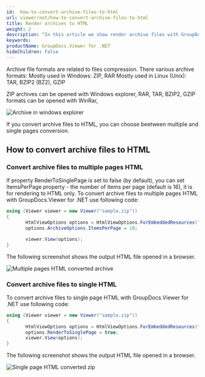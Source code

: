 ```yaml
---
id:  how-to-convert-archive-files-to-html
url: viewer/net/how-to-convert-archive-files-to-html
title: Render archives to HTML
weight: 2
description: "In this article we show render archive files with GroupDocs.Viewer within your .NET applications."
keywords: 
productName: GroupDocs.Viewer for .NET
hideChildren: False
---
```

Archive file formats are related to files compression. There various archive formats:
Mostly used in Windows: ZIP, RAR
Mostly used in Linux (Unix): TAR, BZIP2 (BZ2), GZIP

ZIP archives can be opened with Windows explorer,
RAR, TAR, BZIP2, GZIP formats can be opened with WinRar,

![Archive in windows explorer](viewer/net/images/how-to-convert-archive-files-to-html/zip-in-explorer.png)

If you convert archive files to HTML, you can choose beetween multiple and single pages conversion.

## How to convert archive files to HTML

### Convert archive files to multiple pages HTML

If property RenderToSinglePage is set to false (by default), you can set ItemsPerPage property - the number of items per page (default is 16), it is for rendering to HTML only.
To convert archive files to multiple pages HTML with GroupDocs.Viewer for .NET use following code:

```csharp
using (Viewer viewer = new Viewer("sample.zip"))
{
       HtmlViewOptions options = HtmlViewOptions.ForEmbeddedResources("output_page_{0}.html");
       options.ArchiveOptions.ItemsPerPage = 10;

       viewer.View(options);
}
```

The following screenshot shows the output HTML file opened in a browser.

![Multiple pages HTML converted archive](viewer/net/images/how-to-convert-archive-files-to-html/zip-to-multiple-html.png)

### Convert archive files to single HTML

To convert archive files to single page HTML with GroupDocs.Viewer for .NET use following code:

```csharp
using (Viewer viewer = new Viewer("sample.zip"))
{
       HtmlViewOptions options = HtmlViewOptions.ForEmbeddedResources("output.html");
       options.RenderToSinglePage = true;
       viewer.View(options);
}
```

The following screenshot shows the output HTML file opened in a browser.

![Single page HTML converted zip](viewer/net/images/how-to-convert-archive-files-to-html/zip-to-single-html.png)
